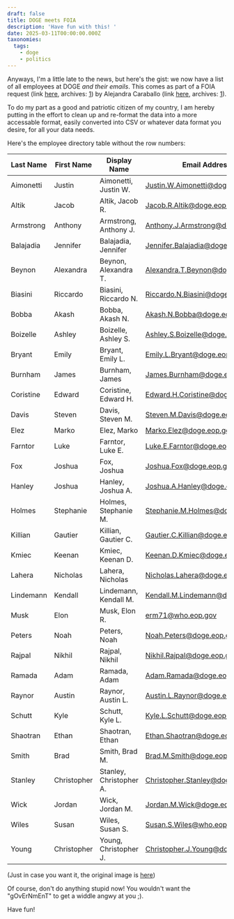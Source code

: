 ```yaml
---
draft: false
title: DOGE meets FOIA
description: 'Have fun with this! '
date: 2025-03-11T00:00:00.000Z
taxonomies:
  tags:
    - doge
    - politics
---
```


Anyways, I'm a little late to the news, but here's the gist: we now have a list of all employees at DOGE *and their emails*. This comes as part of a FOIA request (link [here](https://oversightdemocrats.house.gov/sites/evo-subsites/democrats-oversight.house.gov/files/evo-media-document/2025-02-20.%20GEC%20to%20Trump%20re%20Musk%20Role%20DOGE.pdf), archives: [1](https://web.archive.org/web/20250308064307/https://oversightdemocrats.house.gov/sites/evo-subsites/democrats-oversight.house.gov/files/evo-media-document/2025-02-20.%20GEC%20to%20Trump%20re%20Musk%20Role%20DOGE.pdf)) by Alejandra Caraballo (link [here](https://bsky.app/profile/esqueer.net/post/3ljpyyjzfis2l), archives: [1](https://archive.ph/WncdB)).

To do my part as a good and patriotic citizen of my country, I am hereby putting in the effort to clean up and re-format the data into a more accessable format, easily converted into CSV or whatever data format you desire, for all your data needs.

Here's the employee directory table without the row numbers:

| Last Name | First Name  | Display Name            | Email Address                                                               |
| --------- | ----------- | ----------------------- | --------------------------------------------------------------------------- |
| Aimonetti | Justin      | Aimonetti, Justin W.    | [Justin.W.Aimonetti@doge.eop.gov](mailto:Justin.W.Aimonetti@doge.eop.gov)   |
| Altik     | Jacob       | Altik, Jacob R.         | [Jacob.R.Altik@doge.eop.gov](mailto:Jacob.R.Altik@doge.eop.gov)             |
| Armstrong | Anthony     | Armstrong, Anthony J.   | [Anthony.J.Armstrong@doge.eop.gov](mailto:Anthony.J.Armstrong@doge.eop.gov) |
| Balajadia | Jennifer    | Balajadia, Jennifer     | [Jennifer.Balajadia@doge.eop.gov](mailto:Jennifer.Balajadia@doge.eop.gov)   |
| Beynon    | Alexandra   | Beynon, Alexandra T.    | [Alexandra.T.Beynon@doge.eop.gov](mailto:Alexandra.T.Beynon@doge.eop.gov)   |
| Biasini   | Riccardo    | Biasini, Riccardo N.    | [Riccardo.N.Biasini@doge.eop.gov](mailto:Riccardo.N.Biasini@doge.eop.gov)   |
| Bobba     | Akash       | Bobba, Akash N.         | [Akash.N.Bobba@doge.eop.gov](mailto:Akash.N.Bobba@doge.eop.gov)             |
| Boizelle  | Ashley      | Boizelle, Ashley S.     | [Ashley.S.Boizelle@doge.eop.gov](mailto:Ashley.S.Boizelle@doge.eop.gov)     |
| Bryant    | Emily       | Bryant, Emily L.        | [Emily.L.Bryant@doge.eop.gov](mailto:Emily.L.Bryant@doge.eop.gov)           |
| Burnham   | James       | Burnham, James          | [James.Burnham@doge.eop.gov](mailto:James.Burnham@doge.eop.gov)             |
| Coristine | Edward      | Coristine, Edward H.    | [Edward.H.Coristine@doge.eop.gov](mailto:Edward.H.Coristine@doge.eop.gov)   |
| Davis     | Steven      | Davis, Steven M.        | [Steven.M.Davis@doge.eop.gov](mailto:Steven.M.Davis@doge.eop.gov)           |
| Elez      | Marko       | Elez, Marko             | [Marko.Elez@doge.eop.gov](mailto:Marko.Elez@doge.eop.gov)                   |
| Farntor   | Luke        | Farntor, Luke E.        | [Luke.E.Farntor@doge.eop.gov](mailto:Luke.E.Farntor@doge.eop.gov)           |
| Fox       | Joshua      | Fox, Joshua             | [Joshua.Fox@doge.eop.gov](mailto:Joshua.Fox@doge.eop.gov)                   |
| Hanley    | Joshua      | Hanley, Joshua A.       | [Joshua.A.Hanley@doge.eop.gov](mailto:Joshua.A.Hanley@doge.eop.gov)         |
| Holmes    | Stephanie   | Holmes, Stephanie M.    | [Stephanie.M.Holmes@doge.eop.gov](mailto:Stephanie.M.Holmes@doge.eop.gov)   |
| Killian   | Gautier     | Killian, Gautier C.     | [Gautier.C.Killian@doge.eop.gov](mailto:Gautier.C.Killian@doge.eop.gov)     |
| Kmiec     | Keenan      | Kmiec, Keenan D.        | [Keenan.D.Kmiec@doge.eop.gov](mailto:Keenan.D.Kmiec@doge.eop.gov)           |
| Lahera    | Nicholas    | Lahera, Nicholas        | [Nicholas.Lahera@doge.eop.gov](mailto:Nicholas.Lahera@doge.eop.gov)         |
| Lindemann | Kendall     | Lindemann, Kendall M.   | [Kendall.M.Lindemann@doge.eop.gov](mailto:Kendall.M.Lindemann@doge.eop.gov) |
| Musk      | Elon        | Musk, Elon R.           | [erm71@who.eop.gov](mailto:erm71@who.eop.gov)                               |
| Peters    | Noah        | Peters, Noah            | [Noah.Peters@doge.eop.gov](mailto:Noah.Peters@doge.eop.gov)                 |
| Rajpal    | Nikhil      | Rajpal, Nikhil          | [Nikhil.Rajpal@doge.eop.gov](mailto:Nikhil.Rajpal@doge.eop.gov)             |
| Ramada    | Adam        | Ramada, Adam            | [Adam.Ramada@doge.eop.gov](mailto:Adam.Ramada@doge.eop.gov)                 |
| Raynor    | Austin      | Raynor, Austin L.       | [Austin.L.Raynor@doge.eop.gov](mailto:Austin.L.Raynor@doge.eop.gov)         |
| Schutt    | Kyle        | Schutt, Kyle L.         | [Kyle.L.Schutt@doge.eop.gov](mailto:Kyle.L.Schutt@doge.eop.gov)             |
| Shaotran  | Ethan       | Shaotran, Ethan         | [Ethan.Shaotran@doge.eop.gov](mailto:Ethan.Shaotran@doge.eop.gov)           |
| Smith     | Brad        | Smith, Brad M.          | [Brad.M.Smith@doge.eop.gov](mailto:Brad.M.Smith@doge.eop.gov)               |
| Stanley   | Christopher | Stanley, Christopher A. | [Christopher.Stanley@doge.eop.gov](mailto:Christopher.Stanley@doge.eop.gov) |
| Wick      | Jordan      | Wick, Jordan M.         | [Jordan.M.Wick@doge.eop.gov](mailto:Jordan.M.Wick@doge.eop.gov)             |
| Wiles     | Susan       | Wiles, Susan S.         | [Susan.S.Wiles@who.eop.gov](mailto:Susan.S.Wiles@who.eop.gov)               |
| Young     | Christopher | Young, Christopher J.   | [Christopher.J.Young@doge.eop.gov](mailto:Christopher.J.Young@doge.eop.gov) |

(Just in case you want it, the original image is [here](/assets/images/doge-names-emails.jpg))

Of course, don't do anything stupid now! You wouldn't want the "gOvErNmEnT" to get a widdle angwy at you ;).

Have fun!
